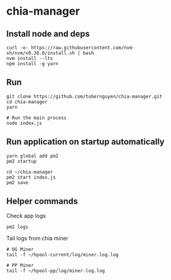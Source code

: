 # chia-manager

## Install node and deps

```
curl -o- https://raw.githubusercontent.com/nvm-sh/nvm/v0.38.0/install.sh | bash
nvm install --lts
npm install -g yarn
```

## Run

```
git clone https://github.com/tobernguyen/chia-manager.git
cd chia-manager
yarn

# Run the main process
node index.js
```

## Run application on startup automatically

```
yarn global add pm2
pm2 startup

cd ~/chia-manager
pm2 start index.js
pm2 save
```

## Helper commands

Check app logs
```
pm2 logs
```

Tail logs from chia miner
```
# OG Miner
tail -f ~/hpool-current/log/miner.log.log

# PP Miner
tail -f ~/hpool-pp/log/miner.log.log
```
